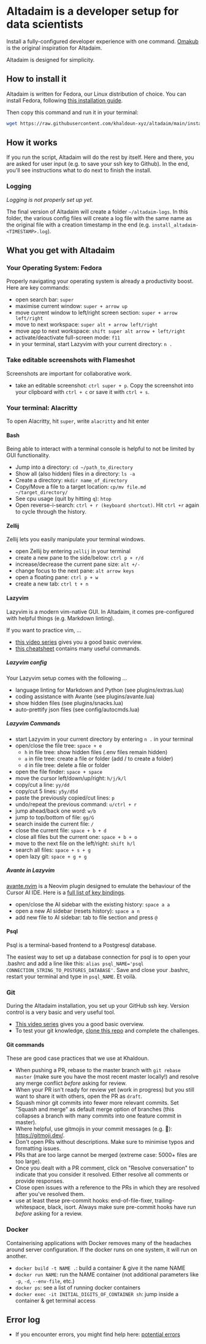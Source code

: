 # Altadaim is a developer setup for data scientists

Install a fully-configured developer experience with one command.
[Omakub](https://omakub.org/) is the original inspiration for Altadaim.

Altadaim is designed for simplicity.

## How to install it

Altadaim is written for Fedora, our Linux distribution of choice.
You can install Fedora, following [this installation guide](https://guides.frame.work/Guide/Fedora+42+Installation+on+the+Framework+Laptop+13/419).

Then copy this command and run it in your terminal:

```bash
wget https://raw.githubusercontent.com/khaldoun-xyz/altadaim/main/install_altadaim.sh && sudo bash install_altadaim.sh
```

## How it works

If you run the script, Altadaim will do the rest by itself.
Here and there, you are asked for user input (e.g. to save your ssh key to Github).
In the end, you'll see instructions what to do next to finish the install.

### Logging

*Logging is not properly set up yet.*

The final version of Altadaim will create a folder `~/altadaim-logs`.
In this folder, the various config files will create a log file
with the same name as the original file with a creation timestamp in the end
(e.g. `install_altadaim-<TIMESTAMP>.log`).

## What you get with Altadaim

### Your Operating System: Fedora

Properly navigating your operating system is already a productivity boost.
Here are key commands:

- open search bar: `super`
- maximise current window: `super + arrow up`
- move current window to left/right screen section: `super + arrow left/right`
- move to next workspace: `super alt + arrow left/right`
- move app to next workspace: `shift super alt arrow + left/right`
- activate/deactivate full-screen mode: `f11`
- in your terminal, start Lazyvim with your current directory: `n .`

### Take editable screenshots with Flameshot

Screenshots are important for collaborative work.

- take an editable screenshot: `ctrl super + p`.
  Copy the screenshot into your clipboard with `ctrl + c`
  or save it with `ctrl + s`.

### Your terminal: Alacritty

To open Alacritty, hit `super`, write `alacritty` and hit enter

#### Bash

Being able to interact with a terminal console is helpful
to not be limited by GUI functionality.

- Jump into a directory: `cd ~/path_to_directory`
- Show all (also hidden) files in a directory: `ls -a`
- Create a directory: `mkdir name_of_directory`
- Copy/Move a file to a target location: `cp/mv file.md ~/target_directory/`
- See cpu usage (quit by hitting `q`): `htop`
- Open reverse-i-search: `ctrl + r (keyboard shortcut)`.
  Hit `ctrl +r` again to cycle through the history.

#### Zellij

Zellij lets you easily manipulate your terminal windows.

- open Zellij by entering `zellij` in your terminal
- create a new pane to the side/below: `ctrl p + r/d`
- increase/decrease the current pane size: `alt +/-`
- change focus to the next pane: `alt arrow keys`
- open a floating pane: `ctrl p + w`
- create a new tab: `ctrl t + n`

#### Lazyvim

Lazyvim is a modern vim-native GUI.
In Altadaim, it comes pre-configured with helpful things (e.g. Markdown linting).

If you want to practice vim, ...

- [this video series](https://www.youtube.com/watch?v=X6AR2RMB5tE&list=PLm323Lc7iSW_wuxqmKx_xxNtJC_hJbQ7R)
  gives you a good basic overview.
- [this cheatsheet](https://vim.rtorr.com/) contains many useful commands.

##### Lazyvim config

Your Lazyvim setup comes with the following ...

- language linting for Markdown and Python (see plugins/extras.lua)
- coding assistance with Avante (see plugins/avante.lua)
- show hidden files (see plugins/snacks.lua)
- auto-prettify json files (see config/autocmds.lua)

##### Lazyvim Commands

- start Lazyvim in your current directory by entering `n .` in your terminal
- open/close the file tree: `space + e`
  - `h` in file tree: show hidden files (.env files remain hidden)
  - `a` in file tree: create a file or folder (add / to create a folder)
  - `d` in file tree: delete a file or folder
- open the file finder: `space + space`
- move the cursor left/down/up/right: `h/j/k/l`
- copy/cut a line: `yy/dd`
- copy/cut 5 lines: `y5y/d5d`
- paste the previously copied/cut lines: `p`
- undo/repeat the previous command: `u/ctrl + r`
- jump ahead/back one word: `w/b`
- jump to top/bottom of file: `gg/G`
- search inside the current file: `/`
- close the current file: `space + b + d`
- close all files but the current one: `space + b + o`
- move to the next file on the left/right: `shift h/l`
- search all files: `space + s + g`
- open lazy git: `space + g + g`

##### Avante in Lazyvim

[avante.nvim](https://github.com/yetone/avante.nvim) is a Neovim plugin
designed to emulate the behaviour of the Cursor AI IDE.
Here is a [full list of key bindings](https://github.com/yetone/avante.nvim?tab=readme-ov-file#key-bindings).

- open/close the AI sidebar with the existing history: `space a a`
- open a new AI sidebar (resets history): `space a n`
- add new file to AI sidebar: tab to file section and press `@`

#### Psql

Psql is a terminal-based frontend to a Postgresql database.

The easiest way to set up a database connection
for psql is to open your .bashrc and add a
line like this:
`alias psql_NAME='psql CONNECTION_STRING_TO_POSTGRES_DATABASE'`.
Save and close your .bashrc, restart your terminal
and type in `psql_NAME`. Et voilà.

### Git

During the Altadaim installation, you set up your GitHub ssh key.
Version control is a very basic and very useful tool.

- [This video series](https://www.youtube.com/watch?v=rH3zE7VlIMs)
  gives you a good basic overview.
- To test your git knowledge, [clone this repo](https://github.com/juanfresia/git-challenge)
  and complete the challenges.

#### Git commands

These are good case practices that we use at Khaldoun.

- When pushing a PR, rebase to the master branch with `git rebase master`
  (make sure you have the most recent master locally!)
  and resolve any merge conflict *before* asking for review.
- When your PR isn't ready for review yet (work in progress)
  but you still want to share it with others, open the PR as `draft`.
- Squash minor git commits into fewer more relevant commits.
  Set "Squash and merge" as default merge option of branches
  (this collapses a branch with many commits into one feature commit in master).
- Where helpful, use gitmojis in your commit messages (e.g. :bug:): <https://gitmoji.dev/>.
- Don't open PRs without descriptions.
  Make sure to minimise typos and formatting issues.
- PRs that are too large cannot be merged (extreme case: 5000+ files are too large).
- Once you dealt with a PR comment,
  click on "Resolve conversation" to indicate that you consider it resolved.
  Either resolve all comments or provide responses.
- Close open issues with a reference to the PRs
  in which they are resolved after you've resolved them.
- use at least these pre-commit hooks: end-of-file-fixer,
  trailing-whitespace, black, isort.
  Always make sure pre-commit hooks have run *before* asking for a review.

### Docker

Containerising applications with Docker removes
many of the headaches around server configuration.
If the docker runs on one system, it will run on another.

- `docker build -t NAME .`:
  build a container & give it the name NAME
- `docker run NAME`: run the NAME container
  (not additional parameters like `-p`, `-d`, `--env-file`, etc.)
- `docker ps`: see a list of running docker containers
- `docker exec -it INITIAL_DIGITS_OF_CONTAINER sh`:
  jump inside a container & get terminal access

## Error log

- If you encounter errors, you might find help here: [potential errors](/docs/potential_errors.md)
